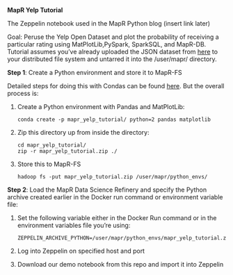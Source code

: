<b>MapR Yelp Tutorial</b>

The Zeppelin notebook used in the MapR Python blog (insert link later)

Goal: Peruse the Yelp Open Dataset and plot the probability of receiving a particular rating using MatPlotLib,PySpark, SparkSQL, and MapR-DB. Tutorial assumes you’ve already uploaded the JSON dataset from <a href="https://maprdocs.mapr.com/home/Zeppelin/InstallPySparkConda.html?hl=pyspark">here</a> to your distributed file system and untarred it into the /user/mapr/ directory.


<b>Step 1</b>: Create a Python environment and store it to MapR-FS

Detailed steps for doing this with Condas can be found <a href="https://maprdocs.mapr.com/home/Zeppelin/InstallPySparkConda.html?hl=pyspark">here</a>. But the overall process is:

1. Create a Python environment with Pandas and MatPlotLib: 
	
       conda create -p mapr_yelp_tutorial/ python=2 pandas matplotlib
  	
2. Zip this directory up from inside the directory:

       cd mapr_yelp_tutorial/
       zip -r mapr_yelp_tutorial.zip ./
  
3. Store this to MapR-FS

       hadoop fs -put mapr_yelp_tutorial.zip /user/mapr/python_envs/

<b>Step 2</b>: Load the MapR Data Science Refinery and specify the Python archive created earlier in the Docker run command or environment variable file:

1. Set the following variable either in the Docker Run command or in the environment variables file you’re using:

       ZEPPELIN_ARCHIVE_PYTHON=/user/mapr/python_envs/mapr_yelp_tutorial.zip
       
2. Log into Zeppelin on specified host and port

3. Download our demo notebook from this repo and import it into Zeppelin


